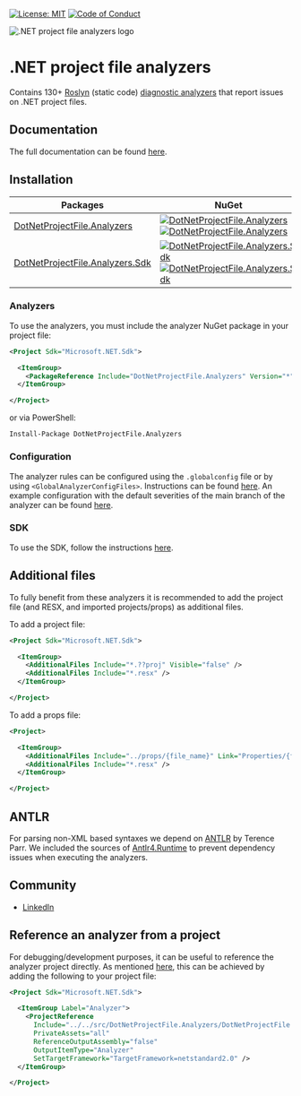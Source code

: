 [![License: MIT](https://img.shields.io/badge/License-MIT-blue.svg)](https://github.com/Corniel/dotnet-project-files-analyzers/blob/main/LICENSE.md)
[![Code of Conduct](https://img.shields.io/badge/%E2%9D%A4-code%20of%20conduct-blue.svg?style=flat)](https://github.com/Corniel/dotnet-project-files-analyzers/blob/main/CODE_OF_CONDUCT.md)

![.NET project file analyzers logo](design/logo_128x128.png)
# .NET project file analyzers
Contains 130+ [Roslyn](https://docs.microsoft.com/en-us/dotnet/csharp/roslyn-sdk/)
(static code) [diagnostic analyzers](https://docs.microsoft.com/en-us/dotnet/api/microsoft.codeanalysis.diagnostics.diagnosticanalyzer)
that report issues on .NET project files.

## Documentation
The full documentation can be found [here](docs/README.md).

## Installation
| Packages                                                                                         | NuGet                                                                                                                                                                                                                                                                    |
|--------------------------------------------------------------------------------------------------|--------------------------------------------------------------------------------------------------------------------------------------------------------------------------------------------------------------------------------------------------------------------------|
|[DotNetProjectFile.Analyzers](https://www.nuget.org/packages/DotNetProjectFile.Analyzers/)        | [![DotNetProjectFile.Analyzers](https://img.shields.io/nuget/v/DotNetProjectFile.Analyzers)![DotNetProjectFile.Analyzers](https://img.shields.io/nuget/dt/DotNetProjectFile.Analyzers)](https://www.nuget.org/packages/DotNetProjectFile.Analyzers/)                     |
|[DotNetProjectFile.Analyzers.Sdk](https://www.nuget.org/packages/DotNetProjectFile.Analyzers.Sdk/)| [![DotNetProjectFile.Analyzers.Sdk](https://img.shields.io/nuget/v/DotNetProjectFile.Analyzers.Sdk)![DotNetProjectFile.Analyzers.Sdk](https://img.shields.io/nuget/dt/DotNetProjectFile.Analyzers.Sdk)](https://www.nuget.org/packages/DotNetProjectFile.Analyzers.Sdk/) |

### Analyzers
To use the analyzers, you must include the analyzer NuGet package in your project file:
``` XML
<Project Sdk="Microsoft.NET.Sdk">

  <ItemGroup>
    <PackageReference Include="DotNetProjectFile.Analyzers" Version="*" PrivateAssets="all" ExcudeAssets="runtime" />
  </ItemGroup>

</Project>
```

or via PowerShell:

``` PS
Install-Package DotNetProjectFile.Analyzers
```

### Configuration
The analyzer rules can be configured using the `.globalconfig` file or by using `<GlobalAnalyzerConfigFiles>`.
Instructions can be found [here](https://dotnet-project-file-analyzers.github.io/configuration).
An example configuration with the default severities of the main branch of the analyzer can be found [here](globalconfig.verified.txt).

### SDK
To use the SDK, follow the instructions [here](https://dotnet-project-file-analyzers.github.io/sdk).

## Additional files
To fully benefit from these analyzers it is recommended to add the project file
(and RESX, and imported projects/props) as additional files.

To add a project file:

``` XML
<Project Sdk="Microsoft.NET.Sdk">

  <ItemGroup>
    <AdditionalFiles Include="*.??proj" Visible="false" />
	<AdditionalFiles Include="*.resx" />
  </ItemGroup>

</Project>
```

To add a props file:

``` XML
<Project>

  <ItemGroup>
    <AdditionalFiles Include="../props/{file_name}" Link="Properties/{file_name}" />
	<AdditionalFiles Include="*.resx" />
  </ItemGroup>

</Project>
```

## ANTLR
For parsing non-XML based syntaxes we depend on [ANTLR](https://www.antlr.org)
by Terence Parr. We included the sources of [Antlr4.Runtime](https://github.com/antlr/antlr4)
to prevent dependency issues when executing the analyzers.

## Community
* [LinkedIn](https://www.linkedin.com/company/dotnet-project-file-analyzers)

## Reference an analyzer from a project
For debugging/development purposes, it can be useful to reference the analyzer
project directly. As mentioned [here](https://www.meziantou.net/referencing-an-analyzer-from-a-project.htm),
this can be achieved by adding the following to your project file:

``` XML
<Project Sdk="Microsoft.NET.Sdk">

  <ItemGroup Label="Analyzer">
    <ProjectReference
      Include="../../src/DotNetProjectFile.Analyzers/DotNetProjectFile.Analyzers.csproj"
      PrivateAssets="all"
      ReferenceOutputAssembly="false"
      OutputItemType="Analyzer"
      SetTargetFramework="TargetFramework=netstandard2.0" />
  </ItemGroup>

</Project>
```
